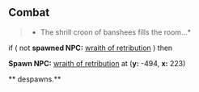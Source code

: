 #   


## Combat

>*   The shrill croon of banshees fills the room...*

if ( not **spawned NPC:**  [wraith of retribution](/npc/201287) ) then


**Spawn NPC:**  [wraith of retribution](/npc/201287) at (**y:** -494, **x:** 223)

**   despawns.**